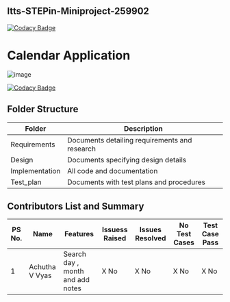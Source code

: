 ## ltts-STEPin-Miniproject-259902

[![Codacy Badge](https://api.codacy.com/project/badge/Grade/f1af7c3793494002860fcad84480ae3a)](https://app.codacy.com/gh/AchuthaVVyas/ltts-STEPin-Miniproject-259902?utm_source=github.com&utm_medium=referral&utm_content=AchuthaVVyas/ltts-STEPin-Miniproject-259902&utm_campaign=Badge_Grade_Settings)

# Calendar Application
![image](https://user-images.githubusercontent.com/80733877/114825930-7078c780-9de4-11eb-87e1-7ab5ccec5162.png)

[![Codacy Badge](https://app.codacy.com/project/badge/Grade/727efcd4c4b34d9ba5678381bb7e872e)](https://www.codacy.com/gh/AchuthaVVyas/ltts-STEPin-Miniproject-259902/dashboard?utm_source=github.com&amp;utm_medium=referral&amp;utm_content=AchuthaVVyas/ltts-STEPin-Miniproject-259902&amp;utm_campaign=Badge_Grade)


## Folder Structure
Folder             | Description
-------------------| -----------------------------------------
Requirements   | Documents detailing requirements and research
Design        | Documents specifying design details
Implementation | All code and documentation
Test_plan      | Documents with test plans and procedures

## Contributors List and Summary

PS No. |  Name   |    Features    | Issuess Raised |Issues Resolved|No Test Cases|Test Case Pass
-------|---------|----------------|----------------|---------------|-------------|--------------
1 | Achutha V Vyas  | Search day , month and add notes    | X No     | X No   |X No   |X No     
     
